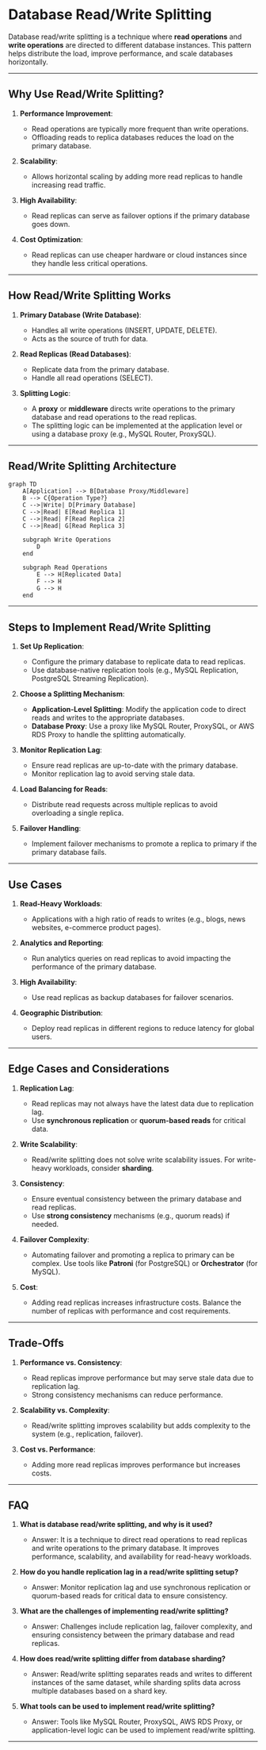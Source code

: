 # **Database Read/Write Splitting**

Database read/write splitting is a technique where **read operations** and **write operations** are directed to different database instances. This pattern helps distribute the load, improve performance, and scale databases horizontally.

---

## **Why Use Read/Write Splitting?**

1. **Performance Improvement**:

   - Read operations are typically more frequent than write operations.
   - Offloading reads to replica databases reduces the load on the primary database.

2. **Scalability**:

   - Allows horizontal scaling by adding more read replicas to handle increasing read traffic.

3. **High Availability**:

   - Read replicas can serve as failover options if the primary database goes down.

4. **Cost Optimization**:
   - Read replicas can use cheaper hardware or cloud instances since they handle less critical operations.

---

## **How Read/Write Splitting Works**

1. **Primary Database (Write Database)**:

   - Handles all write operations (INSERT, UPDATE, DELETE).
   - Acts as the source of truth for data.

2. **Read Replicas (Read Databases)**:

   - Replicate data from the primary database.
   - Handle all read operations (SELECT).

3. **Splitting Logic**:
   - A **proxy** or **middleware** directs write operations to the primary database and read operations to the read replicas.
   - The splitting logic can be implemented at the application level or using a database proxy (e.g., MySQL Router, ProxySQL).

---

## **Read/Write Splitting Architecture**

```mermaid
graph TD
    A[Application] --> B[Database Proxy/Middleware]
    B --> C{Operation Type?}
    C -->|Write| D[Primary Database]
    C -->|Read| E[Read Replica 1]
    C -->|Read| F[Read Replica 2]
    C -->|Read| G[Read Replica 3]

    subgraph Write Operations
        D
    end

    subgraph Read Operations
        E --> H[Replicated Data]
        F --> H
        G --> H
    end
```

---

## **Steps to Implement Read/Write Splitting**

1. **Set Up Replication**:

   - Configure the primary database to replicate data to read replicas.
   - Use database-native replication tools (e.g., MySQL Replication, PostgreSQL Streaming Replication).

2. **Choose a Splitting Mechanism**:

   - **Application-Level Splitting**: Modify the application code to direct reads and writes to the appropriate databases.
   - **Database Proxy**: Use a proxy like MySQL Router, ProxySQL, or AWS RDS Proxy to handle the splitting automatically.

3. **Monitor Replication Lag**:

   - Ensure read replicas are up-to-date with the primary database.
   - Monitor replication lag to avoid serving stale data.

4. **Load Balancing for Reads**:

   - Distribute read requests across multiple replicas to avoid overloading a single replica.

5. **Failover Handling**:
   - Implement failover mechanisms to promote a replica to primary if the primary database fails.

---

## **Use Cases**

1. **Read-Heavy Workloads**:

   - Applications with a high ratio of reads to writes (e.g., blogs, news websites, e-commerce product pages).

2. **Analytics and Reporting**:

   - Run analytics queries on read replicas to avoid impacting the performance of the primary database.

3. **High Availability**:

   - Use read replicas as backup databases for failover scenarios.

4. **Geographic Distribution**:
   - Deploy read replicas in different regions to reduce latency for global users.

---

## **Edge Cases and Considerations**

1. **Replication Lag**:

   - Read replicas may not always have the latest data due to replication lag.
   - Use **synchronous replication** or **quorum-based reads** for critical data.

2. **Write Scalability**:

   - Read/write splitting does not solve write scalability issues. For write-heavy workloads, consider **sharding**.

3. **Consistency**:

   - Ensure eventual consistency between the primary database and read replicas.
   - Use **strong consistency** mechanisms (e.g., quorum reads) if needed.

4. **Failover Complexity**:

   - Automating failover and promoting a replica to primary can be complex. Use tools like **Patroni** (for PostgreSQL) or **Orchestrator** (for MySQL).

5. **Cost**:
   - Adding read replicas increases infrastructure costs. Balance the number of replicas with performance and cost requirements.

---

## **Trade-Offs**

1. **Performance vs. Consistency**:

   - Read replicas improve performance but may serve stale data due to replication lag.
   - Strong consistency mechanisms can reduce performance.

2. **Scalability vs. Complexity**:

   - Read/write splitting improves scalability but adds complexity to the system (e.g., replication, failover).

3. **Cost vs. Performance**:
   - Adding more read replicas improves performance but increases costs.

---

## **FAQ**

1. **What is database read/write splitting, and why is it used?**

   - Answer: It is a technique to direct read operations to read replicas and write operations to the primary database. It improves performance, scalability, and availability for read-heavy workloads.

2. **How do you handle replication lag in a read/write splitting setup?**

   - Answer: Monitor replication lag and use synchronous replication or quorum-based reads for critical data to ensure consistency.

3. **What are the challenges of implementing read/write splitting?**

   - Answer: Challenges include replication lag, failover complexity, and ensuring consistency between the primary database and read replicas.

4. **How does read/write splitting differ from database sharding?**

   - Answer: Read/write splitting separates reads and writes to different instances of the same dataset, while sharding splits data across multiple databases based on a shard key.

5. **What tools can be used to implement read/write splitting?**
   - Answer: Tools like MySQL Router, ProxySQL, AWS RDS Proxy, or application-level logic can be used to implement read/write splitting.

---
